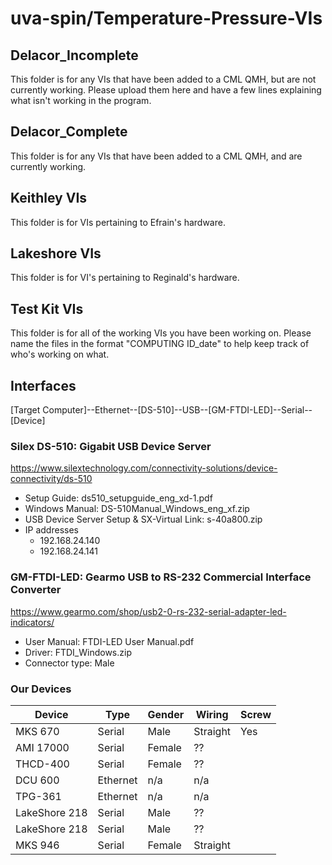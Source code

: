 # uva-spin/Temperature-Pressure-VIs

## Delacor_Incomplete

This folder is for any VIs that have been added to a CML QMH, but are not currently working. Please upload them here and have a few lines explaining what isn't working in the program.

## Delacor_Complete

This folder is for any VIs that have been added to a CML QMH, and are currently working.

## Keithley VIs

This folder is for VIs pertaining to Efrain's hardware.

## Lakeshore VIs

This folder is for VI's pertaining to Reginald's hardware.

## Test Kit VIs

This folder is for all of the working VIs you have been working on. Please name the files in the format "COMPUTING ID_date" to help keep track of who's working on what.

## Interfaces

[Target Computer]--Ethernet--[DS-510]--USB--[GM-FTDI-LED]--Serial--[Device]

### Silex DS-510: Gigabit USB Device Server

https://www.silextechnology.com/connectivity-solutions/device-connectivity/ds-510

* Setup Guide: ds510_setupguide_eng_xd-1.pdf
* Windows Manual: DS-510Manual_Windows_eng_xf.zip
* USB Device Server Setup & SX-Virtual Link: s-40a800.zip
* IP addresses
    - 192.168.24.140
    - 192.168.24.141

### GM-FTDI-LED: Gearmo USB to RS-232 Commercial Interface Converter

https://www.gearmo.com/shop/usb2-0-rs-232-serial-adapter-led-indicators/

* User Manual: FTDI-LED User Manual.pdf
* Driver: FTDI_Windows.zip
* Connector type: Male

### Our Devices

| Device        | Type     | Gender | Wiring   | Screw |
| ------------- | -------- | ------ | ------   | ----- |
| MKS 670       | Serial   | Male   | Straight | Yes   |
| AMI 17000     | Serial   | Female | ??       |       |
| THCD-400      | Serial   | Female | ??       |       |
| DCU 600       | Ethernet | n/a    | n/a      |       |
| TPG-361       | Ethernet | n/a    | n/a      |       |
| LakeShore 218 | Serial   | Male   | ??       |       |
| LakeShore 218 | Serial   | Male   | ??       |       |
| MKS 946       | Serial   | Female | Straight |       |

